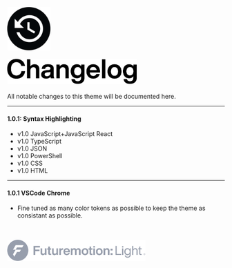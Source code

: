 <img src="img/changelog.png" alt="drawing" width="100"/>

<br/>
<br/>
<img src="img/changelog-title.png" alt="drawing" width="300"/>

<br/>
<br/>
All notable changes to this theme will be documented here.

---


#### 1.0.1: Syntax Highlighting

- v1.0 JavaScript+JavaScript React
- v1.0 TypeScript
- v1.0 JSON
- v1.0 PowerShell
- v1.0 CSS
- v1.0 HTML

---

#### 1.0.1 VSCode Chrome

- Fine tuned as many color tokens as possible to keep the theme as consistant as possible.


<br/>
<br/>
<img src="img/changelog-footer.png" alt="drawing" width="320"/>